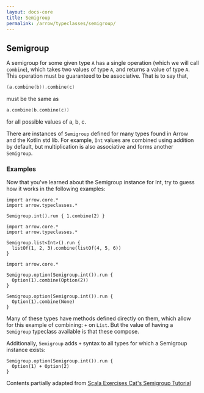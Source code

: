 ```yaml
---
layout: docs-core
title: Semigroup
permalink: /arrow/typeclasses/semigroup/
---
```


## Semigroup




A semigroup for some given type `A` has a single operation (which we will call `combine`), which takes two values of type `A`, and returns a value of type `A`. This operation must be guaranteed to be associative. That is to say that,

```kotlin
(a.combine(b)).combine(c)
```

must be the same as

```kotlin
a.combine(b.combine(c))
```

for all possible values of a, b, c.

There are instances of `Semigroup` defined for many types found in Arrow and the Kotlin std lib.
For example, `Int` values are combined using addition by default, but multiplication is also associative and forms another `Semigroup`.

### Examples

Now that you've learned about the Semigroup instance for Int, try to guess how it works in the following examples:

```kotlin:ank
import arrow.core.*
import arrow.typeclasses.*

Semigroup.int().run { 1.combine(2) }
```

```kotlin:ank
import arrow.core.*
import arrow.typeclasses.*

Semigroup.list<Int>().run {
  listOf(1, 2, 3).combine(listOf(4, 5, 6))
}
```

```kotlin:ank
import arrow.core.*

Semigroup.option(Semigroup.int()).run {
  Option(1).combine(Option(2))
}
```

```kotlin:ank
Semigroup.option(Semigroup.int()).run {
  Option(1).combine(None)
}
```

Many of these types have methods defined directly on them, which allow for this example of combining: `+` on `List`. But the value of having a `Semigroup` typeclass available is that these compose.

Additionally, `Semigroup` adds `+` syntax to all types for which a Semigroup instance exists:

```kotlin:ank
Semigroup.option(Semigroup.int()).run {
  Option(1) + Option(2)
}
```

Contents partially adapted from [Scala Exercises Cat's Semigroup Tutorial](https://www.scala-exercises.org/cats/semigroup)
